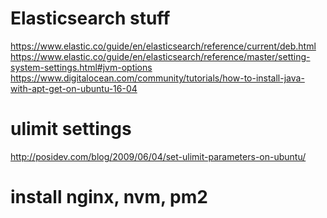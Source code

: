 

# Elasticsearch stuff

https://www.elastic.co/guide/en/elasticsearch/reference/current/deb.html
https://www.elastic.co/guide/en/elasticsearch/reference/master/setting-system-settings.html#jvm-options
https://www.digitalocean.com/community/tutorials/how-to-install-java-with-apt-get-on-ubuntu-16-04


# ulimit settings
http://posidev.com/blog/2009/06/04/set-ulimit-parameters-on-ubuntu/


# install nginx, nvm, pm2

